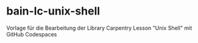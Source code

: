 # bain-lc-unix-shell
Vorlage für die Bearbeitung der Library Carpentry Lesson "Unix Shell" mit GitHub Codespaces

